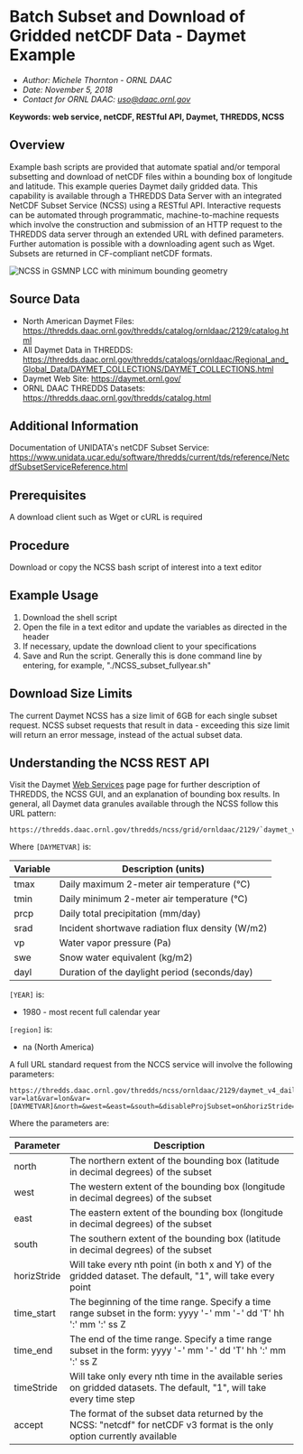 # Batch Subset and Download of Gridded netCDF Data - Daymet Example

- *Author: Michele Thornton - ORNL DAAC*
- *Date: November 5, 2018*
- *Contact for ORNL DAAC: uso@daac.ornl.gov*

**Keywords: web service, netCDF, RESTful API, Daymet, THREDDS, NCSS**

## Overview

Example bash scripts are provided that automate spatial and/or temporal subsetting and download of netCDF files within a bounding box of longitude and latitude. This example queries Daymet daily gridded data. This capability is available through a THREDDS Data Server with an integrated NetCDF Subset Service (NCSS) using a RESTful API. Interactive requests can be automated through programmatic, machine-to-machine requests which involve the construction and submission of an HTTP request to the THREDDS data server through an extended URL with defined parameters. Further automation is possible with a downloading agent such as Wget. Subsets are returned in CF-compliant netCDF formats.

![NCSS in GSMNP LCC with minimum bounding geometry](NCSS_GSMNP_LCCboundingbox_withMinimumBoundingGeometry.png)

## Source Data

- North American Daymet Files: https://thredds.daac.ornl.gov/thredds/catalog/ornldaac/2129/catalog.html 
- All Daymet Data in THREDDS: https://thredds.daac.ornl.gov/thredds/catalogs/ornldaac/Regional_and_Global_Data/DAYMET_COLLECTIONS/DAYMET_COLLECTIONS.html
- Daymet Web Site: https://daymet.ornl.gov/
- ORNL DAAC THREDDS Datasets: https://thredds.daac.ornl.gov/thredds/catalog.html

## Additional Information

Documentation of UNIDATA's netCDF Subset Service: https://www.unidata.ucar.edu/software/thredds/current/tds/reference/NetcdfSubsetServiceReference.html

## Prerequisites

A download client such as Wget or cURL is required

## Procedure

Download or copy the NCSS bash script of interest into a text editor

## Example Usage

1. Download the shell script
2. Open the file in a text editor and update the variables as directed in the header
3. If necessary, update the download client to your specifications
4. Save and Run the script. Generally this is done command line by entering, for example, "./NCSS_subset_fullyear.sh"

## Download Size Limits

The current Daymet NCSS has a size limit of 6GB for each single subset request. NCSS subset requests that result in data - exceeding this size limit will return an error message, instead of the actual subset data.

## Understanding the NCSS REST API

Visit the Daymet [Web Services](https://daymet.ornl.gov/web_services) page page for further description of THREDDS, the NCSS GUI, and an explanation of bounding box results. In general, all Daymet data granules available through the NCSS follow this URL pattern:

    https://thredds.daac.ornl.gov/thredds/ncss/grid/ornldaac/2129/`daymet_v4_daily_[region]_[DAYMETVAR]_[YEAR].nc

Where `[DAYMETVAR]` is:

| Variable | Description (units) |
| ---- | ---- |
| tmax | Daily maximum 2-meter air temperature (°C) |
| tmin | Daily minimum 2-meter air temperature (°C) |
| prcp | Daily total precipitation (mm/day) |
| srad | Incident shortwave radiation flux density (W/m2) |
| vp   | Water vapor pressure (Pa) |
| swe  | Snow water equivalent (kg/m2) |
| dayl | Duration of the daylight period (seconds/day) |

`[YEAR]` is:

- 1980 - most recent full calendar year

`[region]` is:

- na (North America)

A full URL standard request from the NCCS service will involve the following parameters:

    https://thredds.daac.ornl.gov/thredds/ncss/ornldaac/2129/daymet_v4_daily_[region]_[DAYMETVAR]_[YEAR].nc?var=lat&var=lon&var=[DAYMETVAR]&north=&west=&east=&south=&disableProjSubset=on&horizStride=1&time_start=Z&time_end=&timeStride=&accept=netcdf


Where the parameters are:

| Parameter | Description |
| ----- | ----- |
| north | The northern extent of the bounding box (latitude in decimal degrees) of the subset |
| west | The western extent of the bounding box (longitude in decimal degrees) of the subset |
| east | The eastern extent of the bounding box (longitude in decimal degrees) of the subset |
| south | The southern extent of the bounding box (latitude in decimal degrees) of the subset |
| horizStride | Will take every nth point (in both x and Y) of the gridded dataset. The default, "1", will take every point |
| time_start | The beginning of the time range. Specify a time range subset in the form: yyyy '-' mm '-' dd 'T' hh ':' mm ':' ss Z |
| time_end | The end of the time range. Specify a time range subset in the form: yyyy '-' mm '-' dd 'T' hh ':' mm ':' ss Z |
| timeStride | Will take only every nth time in the available series on gridded datasets. The default, "1", will take every time step |
| accept | The format of the subset data returned by the NCSS: "netcdf" for netCDF v3 format is the only option currently available |
